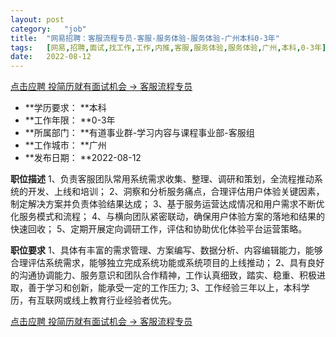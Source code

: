 ```yaml
---
layout:	post
category:	"job"
title:	"网易招聘：客服流程专员-客服-服务体验-服务体验-广州本科0-3年"
tags:	[网易,招聘,面试,找工作,工作,内推,客服,服务体验,服务体验,广州,本科,0-3年]
date:	2022-08-12
---
```


[点击应聘 投简历就有面试机会 -> 客服流程专员](http://mobile.bole.netease.com/bole/boleDetail?id=21947&employeeId=346f03c3cda5f04c&key=all)



- **学历要求： **本科
- **工作年限： **0-3年
- **所属部门： **有道事业群-学习内容与课程事业部-客服组
- **工作城市： **广州
- **发布日期： **2022-08-12



**职位描述**
1、负责客服团队常用系统需求收集、整理、调研和策划，全流程推动系统的开发、上线和培训；
2、洞察和分析服务痛点，合理评估用户体验关键因素，制定解决方案并负责体验结果达成；
3、基于服务运营达成情况和用户需求不断优化服务模式和流程；
4、与横向团队紧密联动，确保用户体验方案的落地和结果的快速回收；
5、定期开展定向调研工作，评估和协助优化体验平台运营策略。





**职位要求**
1、具体有丰富的需求管理、方案编写、数据分析、内容编辑能力，能够合理评估系统需求，能够独立完成系统功能或系统项目的上线推动；
2、具有良好的沟通协调能力、服务意识和团队合作精神，工作认真细致，踏实、稳重、积极进取，善于学习和创新，能承受一定的工作压力;
3、工作经验三年以上，本科学历，有互联网或线上教育行业经验者优先。



[点击应聘 投简历就有面试机会 -> 客服流程专员](http://mobile.bole.netease.com/bole/boleDetail?id=21947&employeeId=346f03c3cda5f04c&key=all)